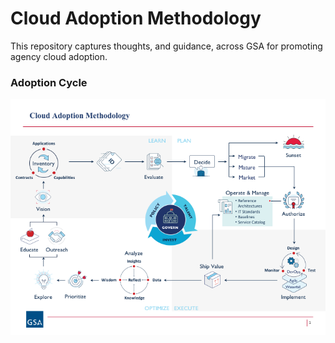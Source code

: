 # Cloud Adoption Methodology

This repository captures thoughts, and guidance, across GSA for promoting agency cloud adoption.

### Adoption Cycle

![Cloud Adoption Cycle](assets/img/Cloud_Adoption_Methodology.png)

